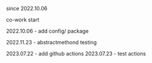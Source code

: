 since 2022.10.06

co-work start

2022.10.06 - add config/ package

2022.11.23 - abstractmethond testing

2023.07.22 - add github actions
2023.07.23 - test actions

